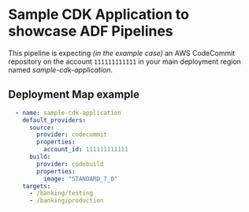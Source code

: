 # Sample CDK Application to showcase ADF Pipelines

This pipeline is expecting *(in the example case)* an AWS CodeCommit repository
on the account `111111111111` in your main deployment region named
*sample-cdk-application*.

## Deployment Map example

```yaml
  - name: sample-cdk-application
    default_providers:
      source:
        provider: codecommit
        properties:
          account_id: 111111111111
      build:
        provider: codebuild
        properties:
          image: "STANDARD_7_0"
    targets:
      - /banking/testing
      - /banking/production
```
